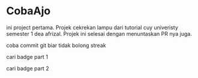 # CobaAjo
ini project pertama. Projek cekrekan lampu dari tutorial cuy univeristy semester 1 dea afrizal. Projek ini selesai dengan menuntaskan PR nya juga.

coba commit git 
biar tidak bolong streak

cari badge part 1

cari badge part 2
